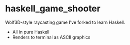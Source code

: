 # haskell_game_shooter

Wolf3D-style raycasting game I've forked to learn Haskell.
* All in pure Haskell
* Renders to terminal as ASCII graphics
